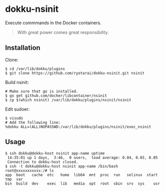 dokku-nsinit
============

Execute commmands in the Docker containers.

> With great power comes great responsibility.

Installation
------------

Clone:

```
$ cd /var/lib/dokku/plugins
$ git clone https://github.com/ryotarai/dokku-nsinit.git nsinit
```

Build nsinit:

```
# Make sure that go is installed.
$ go get github.com/docker/libcontainer/nsinit
$ cp $(which nsinit) /var/lib/dokku/plugins/nsinit/nsinit
```

Edit sudoer:

```
$ visudo
# Add the following line:
%dokku ALL=(ALL)NOPASSWD:/var/lib/dokku/plugins/nsinit/exec_nsinit
```

Usage
-----

```
$ ssh dokku@dokku-host nsinit app-name uptime
 14:35:01 up 1 days,  3:46,  0 users,  load average: 0.04, 0.03, 0.05
 Connection to dokku-host closed.
$ ssh -t dokku@dokku-host nsinit app-name /bin/bash
root@xxxxxxxxxxx:/# ls
app  boot   cache  etc   home  lib64  mnt  proc  run   selinux  start  tmp  var
bin  build  dev    exec  lib   media  opt  root  sbin  srv  sys    usr
```

